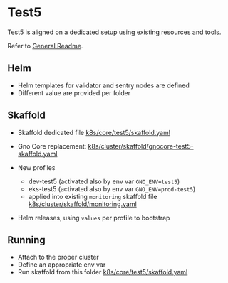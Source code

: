 # Test5

Test5 is aligned on a dedicated setup using existing resources and tools.

Refer to [General Readme](../../README.md).

## Helm

* Helm templates for validator and sentry nodes are defined
* Different value are provided per folder

## Skaffold

* Skaffold dedicated file [k8s/core/test5/skaffold.yaml](skaffold.yaml)

* Gno Core replacement: [k8s/cluster/skaffold/gnocore-test5-skaffold.yaml](../../cluster/skaffold/gnocore-test5-skaffold.yaml)

* New profiles
  * dev-test5 (activated also by env var `GNO_ENV=test5`)
  * eks-test5 (activated also by env var `GNO_ENV=prod-test5`)
  * applied into existing `monitoring` skaffold file [k8s/cluster/skaffold/monitoring.yaml](../../cluster/skaffold/monitoring.yaml)

* Helm releases, using `values` per profile to bootstrap

## Running

* Attach to the proper cluster
* Define an appropriate env var
* Run skaffold from this folder [k8s/core/test5/skaffold.yaml](skaffold.yaml)
